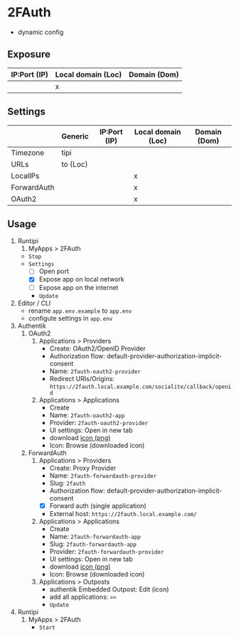 # 2FAuth

- dynamic config

## Exposure

|IP:Port (IP)|Local domain (Loc)|Domain (Dom)|
|-|-|-|
| |x| |

## Settings

||Generic|IP:Port (IP)|Local domain (Loc)|Domain (Dom)|
|-|-|-|-|-|
|Timezone|tipi| | | |
|URLs|to (Loc)||||
|LocalIPs|||x||
|ForwardAuth|||x||
|OAuth2|||x||

## Usage

1. Runtipi
    1. MyApps > 2FAuth
    - `Stop`
    - `Settings`
      - [ ] Open port
      - [x] Expose app on local network
      - [ ] Expose app on the internet
      - `Update`
2. Editor / CLI
    - rename `app.env.example` to `app.env`
    - configute settings in `app.env`
3. Authentik
    1. OAuth2
        1. Applications > Providers
            - Create: OAuth2/OpenID Provider
            - Authorization flow: default-provider-authorization-implicit-consent
            - Name: `2fauth-oauth2-provider`
            - Redirect URIs/Origins: `https://2fauth.local.example.com/socialite/callback/openid`
        2. Applications > Applications
            - Create
            - Name: `2fauth-oauth2-app`
            - Provider: `2fauth-oauth2-provider`
            - UI settings: Open in new tab
            - download [icon (png)](https://selfh.st/icons/)
            - Icon: Browse (downloaded icon)
    2. ForwardAuth
        1. Applications > Providers
            - Create: Proxy Provider
            - Name: `2fauth-forwardauth-provider`
            - Slug: `2fauth`
            - Authorization flow: default-provider-authorization-implicit-consent
            - [x] Forward auth (single application)
            - External host: `https://2fauth.local.example.com/`
        2. Applications > Applications
            - Create
            - Name: `2fauth-forwardauth-app`
            - Slug: `2fauth-forwardauth-app`
            - Provider: `2fauth-forwardauth-provider`
            - UI settings: Open in new tab
            - download [icon (png)](https://selfh.st/icons/)
            - Icon: Browse (downloaded icon)
        3. Applications > Outposts
            - authentik Embedded Outpost: Edit (icon)
            - add all applications: `>>`
            - `Update`
4. Runtipi
    1. MyApps > 2FAuth
        - `Start`